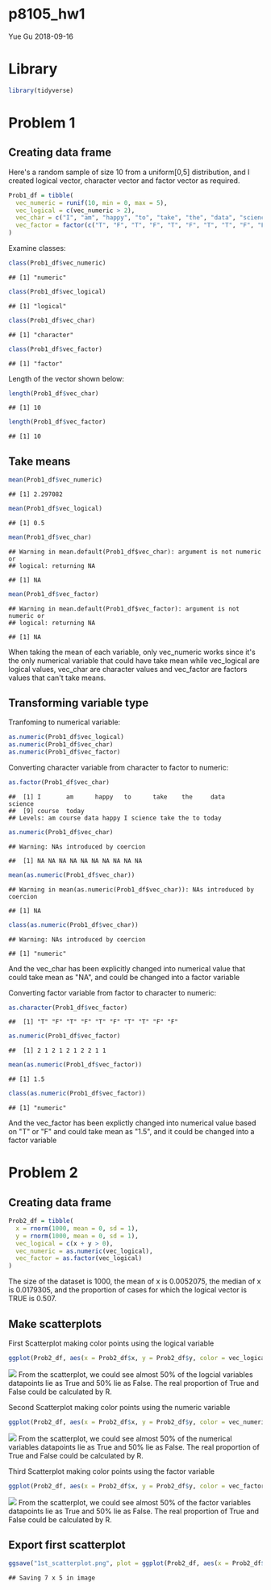 p8105\_hw1
================
Yue Gu
2018-09-16

Library
=======

``` r
library(tidyverse)
```

Problem 1
=========

Creating data frame
-------------------

Here's a random sample of size 10 from a uniform\[0,5\] distribution, and I created logical vector, character vector and factor vector as required.

``` r
Prob1_df = tibble(
  vec_numeric = runif(10, min = 0, max = 5),
  vec_logical = c(vec_numeric > 2),
  vec_char = c("I", "am", "happy", "to", "take", "the", "data", "science", "course", "today"),
  vec_factor = factor(c("T", "F", "T", "F", "T", "F", "T", "T", "F", "F"))
)
```

Examine classes:

``` r
class(Prob1_df$vec_numeric)
```

    ## [1] "numeric"

``` r
class(Prob1_df$vec_logical)
```

    ## [1] "logical"

``` r
class(Prob1_df$vec_char)
```

    ## [1] "character"

``` r
class(Prob1_df$vec_factor)
```

    ## [1] "factor"

Length of the vector shown below:

``` r
length(Prob1_df$vec_char)
```

    ## [1] 10

``` r
length(Prob1_df$vec_factor)
```

    ## [1] 10

Take means
----------

``` r
mean(Prob1_df$vec_numeric)
```

    ## [1] 2.297082

``` r
mean(Prob1_df$vec_logical)
```

    ## [1] 0.5

``` r
mean(Prob1_df$vec_char)
```

    ## Warning in mean.default(Prob1_df$vec_char): argument is not numeric or
    ## logical: returning NA

    ## [1] NA

``` r
mean(Prob1_df$vec_factor)
```

    ## Warning in mean.default(Prob1_df$vec_factor): argument is not numeric or
    ## logical: returning NA

    ## [1] NA

When taking the mean of each variable, only vec\_numeric works since it's the only numerical variable that could have take mean while vec\_logical are logical values, vec\_char are character values and vec\_factor are factors values that can't take means.

Transforming variable type
--------------------------

Tranfoming to numerical variable:

``` r
as.numeric(Prob1_df$vec_logical)
as.numeric(Prob1_df$vec_char)
as.numeric(Prob1_df$vec_factor)
```

Converting character variable from character to factor to numeric:

``` r
as.factor(Prob1_df$vec_char)
```

    ##  [1] I       am      happy   to      take    the     data    science
    ##  [9] course  today  
    ## Levels: am course data happy I science take the to today

``` r
as.numeric(Prob1_df$vec_char)
```

    ## Warning: NAs introduced by coercion

    ##  [1] NA NA NA NA NA NA NA NA NA NA

``` r
mean(as.numeric(Prob1_df$vec_char))
```

    ## Warning in mean(as.numeric(Prob1_df$vec_char)): NAs introduced by coercion

    ## [1] NA

``` r
class(as.numeric(Prob1_df$vec_char))
```

    ## Warning: NAs introduced by coercion

    ## [1] "numeric"

And the vec\_char has been explicitly changed into numerical value that could take mean as "NA", and could be changed into a factor variable

Converting factor variable from factor to character to numeric:

``` r
as.character(Prob1_df$vec_factor)
```

    ##  [1] "T" "F" "T" "F" "T" "F" "T" "T" "F" "F"

``` r
as.numeric(Prob1_df$vec_factor)
```

    ##  [1] 2 1 2 1 2 1 2 2 1 1

``` r
mean(as.numeric(Prob1_df$vec_factor))
```

    ## [1] 1.5

``` r
class(as.numeric(Prob1_df$vec_factor))
```

    ## [1] "numeric"

And the vec\_factor has been explictly changed into numerical value based on "T" or "F" and could take mean as "1.5", and it could be changed into a factor variable

Problem 2
=========

Creating data frame
-------------------

``` r
Prob2_df = tibble(
  x = rnorm(1000, mean = 0, sd = 1),
  y = rnorm(1000, mean = 0, sd = 1),
  vec_logical = c(x + y > 0),
  vec_numeric = as.numeric(vec_logical),
  vec_factor = as.factor(vec_logical)
)
```

The size of the dataset is 1000, the mean of x is 0.0052075, the median of x is 0.0179305, and the proportion of cases for which the logical vector is TRUE is 0.507.

Make scatterplots
-----------------

First Scatterplot making color points using the logical variable

``` r
ggplot(Prob2_df, aes(x = Prob2_df$x, y = Prob2_df$y, color = vec_logical)) + geom_point()
```

![](p8105_hw1_yg2625_files/figure-markdown_github/unnamed-chunk-10-1.png) From the scatterplot, we could see almost 50% of the logcial variables datapoints lie as True and 50% lie as False. The real proportion of True and False could be calculated by R.

Second Scatterplot making color points using the numeric variable

``` r
ggplot(Prob2_df, aes(x = Prob2_df$x, y = Prob2_df$y, color = vec_numeric)) + geom_point()
```

![](p8105_hw1_yg2625_files/figure-markdown_github/unnamed-chunk-11-1.png) From the scatterplot, we could see almost 50% of the numerical variables datapoints lie as True and 50% lie as False. The real proportion of True and False could be calculated by R.

Third Scatterplot making color points using the factor variable

``` r
ggplot(Prob2_df, aes(x = Prob2_df$x, y = Prob2_df$y, color = vec_factor)) + geom_point()
```

![](p8105_hw1_yg2625_files/figure-markdown_github/unnamed-chunk-12-1.png) From the scatterplot, we could see almost 50% of the factor variables datapoints lie as True and 50% lie as False. The real proportion of True and False could be calculated by R.

Export first scatterplot
------------------------

``` r
ggsave("1st_scatterplot.png", plot = ggplot(Prob2_df, aes(x = Prob2_df$x, y = Prob2_df$y, color = vec_logical)) + geom_point())
```

    ## Saving 7 x 5 in image
